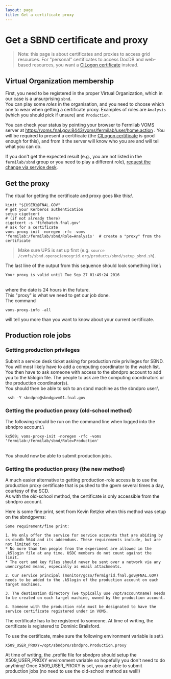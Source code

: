 ```yaml
---
layout: page
title: Get a certificate proxy
---
```




Get a SBND certificate and proxy
====================================================================================

> Note: this page is about certificates and proxies to access grid
> resources. For \"personal\" certificates to access DocDB and web-based
> resources, you want a [CILogon
> certificate](Setting_up_access_with_CILogon_certificate.html)
> instead.



Virtual Organization membership
----------------------------------------------------------------------------------

First, you need to be registered in the proper Virtual Organization,
which in our case is a unsurprising `sbnd`.\
You can play some *roles* in the organisation, and you need to choose
which one to wear when getting a certificate proxy. Examples of roles
are `Analysis` (which you should pick if unsure) and `Production`.

You can check your status by pointing your browser to Fermilab VOMS
server at <https://voms.fnal.gov:8443/voms/fermilab/user/home.action> .
You will be required to present a certificate (the [CILogon
certificate](Setting_up_access_with_CILogon_certificate.html)
is good enough for this), and from it the server will know who you are
and will tell what you can do.

If you don\'t get the expected result (e.g., you are not listed in the
`fermilab/sbnd` group or you need to play a different role), [request
the change via service
desk](Computing_resources.html#Opening-a-ticket-in-Fermilab-Service-Desk).



Get the proxy
----------------------------------------------

The ritual for getting the certificate and proxy goes like this:\

    kinit "${USER}@FNAL.GOV"                                                     # get your Kerberos authentication
    setup cigetcert                                                              # (if not already there)
    cigetcert -s 'fifebatch.fnal.gov'                                            # ask for a certificate
    voms-proxy-init -noregen -rfc -voms 'fermilab:/fermilab/sbnd/Role=Analysis'  # create a "proxy" from the certificate

> Make sure UPS is set up first (e.g.
> `source /cvmfs/sbnd.opensciencegrid.org/products/sbnd/setup_sbnd.sh`).

The last line of the output from this sequence should look something
like:\

    Your proxy is valid until Tue Sep 27 01:49:24 2016

\
where the date is 24 hours in the future.\
This \"proxy\" is what we need to get our job done.\
The command

    voms-proxy-info -all

will tell you more than you want to know about your current certificate.



Production role jobs
------------------------------------------------------------



### Getting production privileges

Submit a service desk ticket asking for production role privileges for
SBND. You will most likely have to add a computing coordinator to the
watch list.\
You then have to ask someone with access to the sbndpro account to add
you to the k5login file. The people to ask are the computing
coordinators or the production coordinator(s).\
You should then be able to ssh to an sbnd machine as the sbndpro user:\

     ssh -Y sbndpro@sbndgpvm01.fnal.gov 



### Getting the production proxy (old-school method)

The following should be run on the command line when logged into the
sbndpro account.\

    kx509; voms-proxy-init -noregen -rfc -voms 'fermilab:/fermilab/sbnd/Role=Production' 

\
You should now be able to submit production jobs.



### Getting the production proxy (the new method)

A much easier alternative to getting production-role access is to use
the production proxy certificate that is pushed to the gpvm several
times a day, courtesy of the SCD.\
As with the old-school method, the certificate is only accessible from
the sbndpro account.

Here is some fine print, sent from Kevin Retzke when this method was
setup on the sbndgpvms:

    Some requirement/fine print: 

    1. We only offer the service for service accounts that are abiding by cs-docdb 5644 and its addendums. These requirements include, but are not limited to: 
    * No more than ten people from the experiment are allowed in the .k5login file at any time. USDC members do not count against the limit. 
    * The cert and key files should never be sent over a network via any unencrypted means, especially as email attachments. 

    2. Our service principal (monitor/gcso/fermigrid.fnal.gov@FNAL.GOV) needs to be added to the .k5login of the production account on each target machines. 

    3. The destination directory (we typically use /opt/accountname) needs to be created on each target machine, owned by the production account. 

    4. Someone with the production role must be designated to have the service certificate registered under in VOMS. 

The certificate has to be registered to someone. At time of writing, the
certificate is registered to Dominic Brailsford.

To use the certificate, make sure the following environment variable is
set:\

    X509_USER_PROXY=/opt/sbndpro/sbndpro.Production.proxy

At time of writing, the .profile file for sbndpro should setup the
X509\_USER\_PROXY environment variable so hopefully you don\'t need to
do anything! Once X509\_USER\_PROXY is set, you are able to submit
production jobs (no need to use the old-school method as well!)
